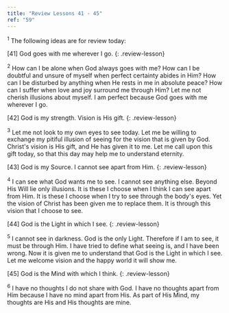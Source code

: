 ```yaml
---
title: "Review Lessons 41 - 45"
ref: "59"
---
```


<sup>1</sup> The following ideas are for review today:

\[41\] God goes with me wherever I go.
{: .review-lesson}

<sup>2</sup> How can I be alone when God always goes with me? How can I
be doubtful and unsure of myself when perfect certainty abides in Him?
How can I be disturbed by anything when He rests in me in absolute
peace? How can I suffer when love and joy surround me through Him? Let
me not cherish illusions about myself. I am perfect because God goes
with me wherever I go.

\[42\] God is my strength. Vision is His gift.
{: .review-lesson}

<sup>3</sup> Let me not look to my own eyes to see today. Let me be
willing to exchange my pitiful illusion of seeing for the vision that is
given by God. Christ's vision is His gift, and He has given it to me.
Let me call upon this gift today, so that this day may help me to
understand eternity.

\[43\] God is my Source. I cannot see apart from Him.
{: .review-lesson}

<sup>4</sup> I can see what God wants me to see. I cannot see anything
else. Beyond His Will lie only illusions. It is these I choose when I
think I can see apart from Him. It is these I choose when I try to see
through the body's eyes. Yet the vision of Christ has been given me to
replace them.  It is through this vision that I choose to see.

\[44\] God is the Light in which I see.
{: .review-lesson}

<sup>5</sup> I cannot see in darkness. God is the only Light. Therefore
if I am to see, it must be through Him. I have tried to define what
seeing is, and I have been wrong. Now it is given me to understand that
God is the Light in which I see. Let me welcome vision and the happy
world it will show me.

\[45\] God is the Mind with which I think.
{: .review-lesson}

<sup>6</sup> I have no thoughts I do not share with God. I have no
thoughts apart from Him because I have no mind apart from His. As part
of His Mind, my thoughts are His and His thoughts are mine.

